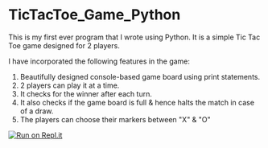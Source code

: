 # TicTacToe_Game_Python
This is my first ever program that I wrote using Python. It is a simple Tic Tac Toe game designed for 2 players.

I have incorporated the following features in the game:

1) Beautifully designed console-based game board using print statements. 
2) 2 players can play it at a time.
3) It checks for the winner after each turn.
4) It also checks if the game board is full & hence halts the match in case of a draw.
5) The players can choose their markers between "X" & "O"

[![Run on Repl.it](https://repl.it/badge/github/ZainRazaShah/TicTacToe_Game_Python)](https://repl.it/github/ZainRazaShah/TicTacToe_Game_Python)
